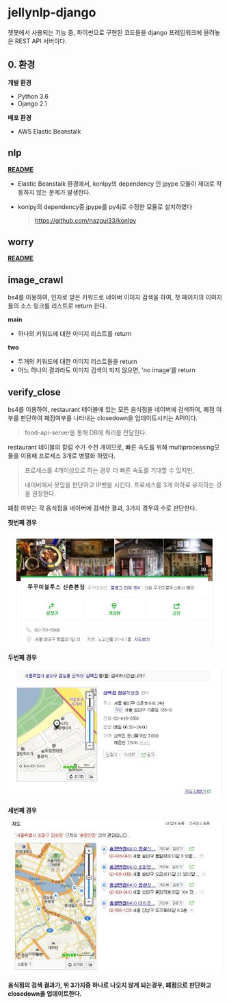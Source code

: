 # jellynlp-django

 챗봇에서 사용되는 기능 중, 파이썬으로 구현된 코드들을 django 프레임워크에 올려놓은 REST API 서버이다.

## 0. 환경

**개발 환경**

- Python 3.6
- Django 2.1

**배포 환경**

- AWS Elastic Beanstalk

## nlp

**[README ](./nlp/README.md)** 

- Elastic Beanstalk 환경에서, konlpy의 dependency 인 jpype 모듈이 제대로 작동하지 않는 문제가 발생한다.

- konlpy의 dependency중 jpype를 py4j로 수정한 모듈로 설치하였다

  >https://github.com/nazgul33/konlpy

## worry

**[README ](./worry/README.md)**

## image_crawl

bs4를 이용하여, 인자로 받은 키워드로 네이버 이미지 검색을 하여, 첫 페이지의 이미지들의 소스 링크를 리스트로 return 한다.

**main**

- 하나의 키워드에 대한 이미지 리스트를 return

**two** 

- 두개의 키워드에 대한 이미지 리스트들을 return
- 어느 하나의 결과라도 이미지 검색이 되지 않으면, 'no image'를 return

## verify_close

bs4를 이용하여, restaurant 테이블에 있는 모든 음식점을 네이버에 검색하여, 폐점 여부를 판단하여 폐점여부를 나타내는 closedown을 업데이트시키는 API이다.

>food-api-server을 통해 DB에 쿼리를 전달한다.

restaurant 테이블의 칼럼 수가 수천 개이므로, 빠른 속도를 위해 multiprocessing모듈을 이용해 프로세스 3개로 병렬화 하였다.

>프로세스를 4개이상으로 하는 경우 더 빠른 속도를 기대할 수 있지만, 
>
>네이버에서 봇임을 판단하고 IP밴을 시킨다. 프로세스를 3개 이하로 유지하는 것을 권장한다.

폐점 여부는 각 음식점을 네이버에 검색한 결과, 3가지 경우의 수로 판단한다.

**첫번째 경우**

![closedown_1](./closedown_1.JPG)



**두번째 경우**

![closedown_2](./closedown_2.JPG)

**세번째 경우**

![closedown_3](./closedown_3.JPG)

**음식점의 검색 결과가, 위 3가지중 하나로 나오지 않게 되는경우, 폐점으로 판단하고 closedown을 업데이트한다.**

